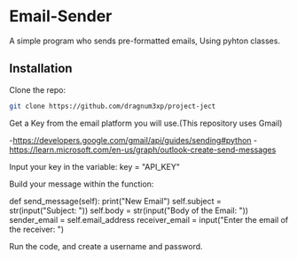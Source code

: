 # Email-Sender

A simple program who sends pre-formatted emails, Using pyhton classes.


## Installation
Clone the repo:
   ```bash
   git clone https://github.com/dragnum3xp/project-ject
   ```

Get a Key from the email platform you will use.(This repository uses Gmail)

-https://developers.google.com/gmail/api/guides/sending#python
-https://learn.microsoft.com/en-us/graph/outlook-create-send-messages

Input your key in the variable:
 key = "API_KEY"

 Build your message within the function:

 def send_message(self):
        print("New Email")
        self.subject = str(input("Subject: "))
        self.body = str(input("Body of the Email: "))
        sender_email = self.email_address
        receiver_email = input("Enter the email of the receiver: ")
 
 Run the code, and create a username and password.
 

       


